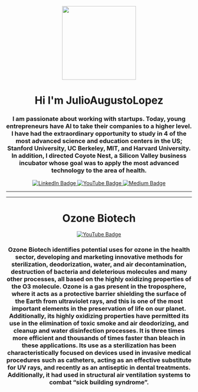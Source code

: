 <div id="header" align="center">
<img src="https://media3.giphy.com/media/ZaWIVLcGf8lqHK2rHq/giphy.gif?cid=5e214886e4xuwc1u2imdzt2eajy0etoy6rii8wgtahg2c7jn&rid=giphy.gif&ct=g" width=200 />
<h1 align="center">   Hi I'm JulioAugustoLopez</h1>
<h3 align="center">I am passionate about working with startups. Today, young entrepreneurs have AI to take their companies to a higher level. I have had the extraordinary opportunity to study in 4 of the most advanced science and education centers in the US; Stanford University, UC Berkeley, MIT, and Harvard University. In addition, I directed Coyote Nest, a Silicon Valley business incubator whose goal was to apply the most advanced technology to the area of health.</h3>

</div>



<div id="badges" align="center">
     <a href="https://www.linkedin.com/in/julio-lopez-b557082b/" target="_blank">
         <img src="https://img.shields.io/badge/LinkedIn-Julio%20Lopez-blue"
              alt="LinkedIn Badge" />
  </a>
  <a href="https://youtu.be/WS5lXuDuRVM" target="_blank">
         <img src="https://img.shields.io/youtube/views/WS5lXuDuRVM?color=red&label=YouTube&style=social"
              alt="YouTube Badge" />
  </a>
  <a href="https://medium.com/@cdn.ceo" target="_blank">
         <img src="https://img.shields.io/badge/Medium-Julio%20Lopez-lightgrey"
              alt="Medium Badge" />
  </a>
  </div>

---
---
<div id="header" align="center">
<h1 align="center">   Ozone Biotech</h1>
  <a href="https://youtu.be/Cbic1IndEZU" target="_blank">
         <img src="https://img.shields.io/youtube/views/Cbic1IndEZU?label=Ozone%20Biotech&logo=YouTube&style=social"
              alt="YouTube Badge" />
</a>

<h3 align="center">Ozone Biotech identifies potential uses for ozone in the health sector, developing and marketing innovative methods for sterilization, deodorization, water, and air decontamination, destruction of bacteria and deleterious molecules and many other processes, all based on the highly oxidizing properties of the O3 molecule. Ozone is a gas present in the troposphere, where it acts as a protective barrier shielding the surface of the Earth from ultraviolet rays, and this is one of the most important elements in the preservation of life on our planet. Additionally, its highly oxidizing properties have permitted its use in the elimination of toxic smoke and air deodorizing, and cleanup and water disinfection processes. It is three times more efficient and thousands of times faster than bleach in these applications. Its use as a sterilization has been characteristically focused on devices used in invasive medical procedures such as catheters, acting as an effective substitute for UV rays, and recently as an antiseptic in dental treatments. Additionally, it had used in structural air ventilation systems to combat “sick building syndrome”.</h3>

</div>





  

